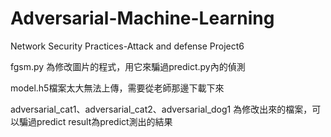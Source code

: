 # Adversarial-Machine-Learning
Network Security Practices-Attack and defense Project6


fgsm.py 為修改圖片的程式，用它來騙過predict.py內的偵測

model.h5檔案太大無法上傳，需要從老師那邊下載下來

adversarial_cat1、adversarial_cat2、adversarial_dog1 為修改出來的檔案，可以騙過predict
result為predict測出的結果
